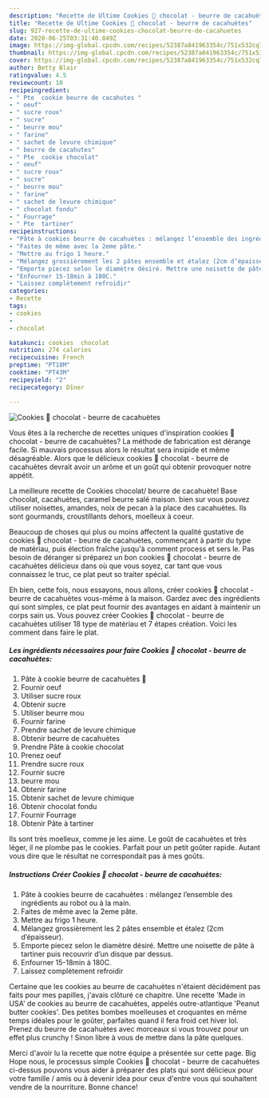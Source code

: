 ```yaml
---
description: "Recette de Ultime Cookies 🍪 chocolat - beurre de cacahuètes"
title: "Recette de Ultime Cookies 🍪 chocolat - beurre de cacahuètes"
slug: 927-recette-de-ultime-cookies-chocolat-beurre-de-cacahuetes
date: 2020-06-25T03:31:40.849Z
image: https://img-global.cpcdn.com/recipes/52387a841963354c/751x532cq70/cookies-🍪-chocolat-beurre-de-cacahuetes-photo-principale-de-la-recette.jpg
thumbnail: https://img-global.cpcdn.com/recipes/52387a841963354c/751x532cq70/cookies-🍪-chocolat-beurre-de-cacahuetes-photo-principale-de-la-recette.jpg
cover: https://img-global.cpcdn.com/recipes/52387a841963354c/751x532cq70/cookies-🍪-chocolat-beurre-de-cacahuetes-photo-principale-de-la-recette.jpg
author: Betty Blair
ratingvalue: 4.5
reviewcount: 10
recipeingredient:
- " Pte  cookie beurre de cacahutes "
- " oeuf"
- " sucre roux"
- " sucre"
- " beurre mou"
- " farine"
- " sachet de levure chimique"
- " beurre de cacahutes"
- " Pte  cookie chocolat"
- " oeuf"
- " sucre roux"
- " sucre"
- " beurre mou"
- " farine"
- " sachet de levure chimique"
- " chocolat fondu"
- " Fourrage"
- " Pte  tartiner"
recipeinstructions:
- "Pâte à cookies beurre de cacahuètes : mélangez l’ensemble des ingrédients au robot ou à la main."
- "Faites de même avec la 2eme pâte."
- "Mettre au frigo 1 heure."
- "Mélangez grossièrement les 2 pâtes ensemble et étalez (2cm d’épaisseur)."
- "Emporte piecez selon le diamètre désiré. Mettre une noisette de pâte à tartiner puis recouvrir d’un disque par dessus."
- "Enfourner 15-18min à 180C."
- "Laissez complètement refroidir"
categories:
- Recette
tags:
- cookies
- 
- chocolat

katakunci: cookies  chocolat 
nutrition: 274 calories
recipecuisine: French
preptime: "PT18M"
cooktime: "PT43M"
recipeyield: "2"
recipecategory: Dîner

---
```



![Cookies 🍪 chocolat - beurre de cacahuètes](https://img-global.cpcdn.com/recipes/52387a841963354c/751x532cq70/cookies-🍪-chocolat-beurre-de-cacahuetes-photo-principale-de-la-recette.jpg)

Vous êtes à la recherche de recettes uniques d'inspiration cookies 🍪 chocolat - beurre de cacahuètes? La méthode de fabrication est dérange facile. Si mauvais processus alors le résultat sera insipide et même désagréable. Alors que le délicieux cookies 🍪 chocolat - beurre de cacahuètes devrait avoir un arôme et un goût qui obtenir provoquer notre appétit.

La meilleure recette de Cookies chocolat/ beurre de cacahuète! Base chocolat, cacahuètes, caramel beurre salé maison. bien sur vous pouvez utiliser noisettes, amandes, noix de pecan à la place des cacahuètes. Ils sont gourmands, croustillants dehors, moelleux à coeur.

Beaucoup de choses qui plus ou moins affectent la qualité gustative de cookies 🍪 chocolat - beurre de cacahuètes, commençant à partir du type de matériau, puis élection fraîche jusqu'à comment process et sers le. Pas besoin de déranger si préparez un bon cookies 🍪 chocolat - beurre de cacahuètes délicieux dans où que vous soyez, car tant que vous connaissez le truc, ce plat peut so traiter spécial.


Eh bien, cette fois, nous essayons, nous allons, créer cookies 🍪 chocolat - beurre de cacahuètes vous-même à la maison. Gardez avec des ingrédients qui sont simples, ce plat peut fournir des avantages en aidant à maintenir un corps sain us. Vous pouvez créer Cookies 🍪 chocolat - beurre de cacahuètes utiliser 18 type de matériau et 7 étapes création. Voici les comment dans faire le plat.

<!--inarticleads1-->

##### Les ingrédients nécessaires pour faire Cookies 🍪 chocolat - beurre de cacahuètes:

1.   Pâte à cookie beurre de cacahuètes 🥜
1. Fournir  oeuf
1. Utiliser  sucre roux
1. Obtenir  sucre
1. Utiliser  beurre mou
1. Fournir  farine
1. Prendre  sachet de levure chimique
1. Obtenir  beurre de cacahuètes
1. Prendre  Pâte à cookie chocolat
1. Prenez  oeuf
1. Prendre  sucre roux
1. Fournir  sucre
1.   beurre mou
1. Obtenir  farine
1. Obtenir  sachet de levure chimique
1. Obtenir  chocolat fondu
1. Fournir  Fourrage
1. Obtenir  Pâte à tartiner


Ils sont très moelleux, comme je les aime. Le goût de cacahuètes et très léger, il ne plombe pas le cookies. Parfait pour un petit goûter rapide. Autant vous dire que le résultat ne correspondait pas à mes goûts. 

<!--inarticleads2-->

##### Instructions Créer Cookies 🍪 chocolat - beurre de cacahuètes:

1. Pâte à cookies beurre de cacahuètes : mélangez l’ensemble des ingrédients au robot ou à la main.
1. Faites de même avec la 2eme pâte.
1. Mettre au frigo 1 heure.
1. Mélangez grossièrement les 2 pâtes ensemble et étalez (2cm d’épaisseur).
1. Emporte piecez selon le diamètre désiré. Mettre une noisette de pâte à tartiner puis recouvrir d’un disque par dessus.
1. Enfourner 15-18min à 180C.
1. Laissez complètement refroidir


Certaine que les cookies au beurre de cacahuètes n&#39;étaient décidément pas faits pour mes papilles, j&#39;avais clôturé ce chapitre. Une recette &#39;Made in USA&#39; de cookies au beurre de cacahuètes, appelés outre-atlantique &#39;Peanut butter cookies&#39;. Des petites bombes moelleuses et croquantes en même temps idéales pour le goûter, parfaites quand il fera froid cet hiver lol. Prenez du beurre de cacahuètes avec morceaux si vous trouvez pour un effet plus crunchy ! Sinon libre à vous de mettre dans la pâte quelques. 


Merci d'avoir lu la recette que notre équipe a présentée sur cette page. Big Hope nous, le processus simple Cookies 🍪 chocolat - beurre de cacahuètes ci-dessus pouvons vous aider à préparer des plats qui sont délicieux pour votre famille / amis ou à devenir idea pour ceux d'entre vous qui souhaitent vendre de la nourriture. Bonne chance!
